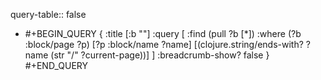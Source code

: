 query-table:: false

- #+BEGIN_QUERY
  {
  :title [:b ""]
  :query [
   :find (pull ?b [*])
         :where
         (?b :block/page ?p)
         [?p :block/name ?name]
         [(clojure.string/ends-with? ?name (str "/" ?current-page))]
  ]
  :breadcrumb-show? false
  }
  #+END_QUERY